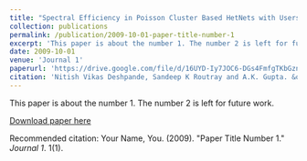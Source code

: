 ```yaml
---
title: "Spectral Efficiency in Poisson Cluster Based HetNets with Users-Basestations Correlation"
collection: publications
permalink: /publication/2009-10-01-paper-title-number-1
excerpt: 'This paper is about the number 1. The number 2 is left for future work.'
date: 2009-10-01
venue: 'Journal 1'
paperurl: 'https://drive.google.com/file/d/16UYD-Iy7JOC6-DGs4FmfgTKbGznaHKz6/view?usp=sharing'
citation: 'Nitish Vikas Deshpande, Sandeep K Routray and A.K. Gupta. &quot;Paper Title Number 1.&quot; <i>Journal 1</i>. 1(1).'
---
```

This paper is about the number 1. The number 2 is left for future work.

[Download paper here](https://drive.google.com/file/d/16UYD-Iy7JOC6-DGs4FmfgTKbGznaHKz6/view?usp=sharing)

Recommended citation: Your Name, You. (2009). "Paper Title Number 1." <i>Journal 1</i>. 1(1).
